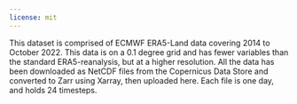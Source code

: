 ```yaml
---
license: mit
---
```


This dataset is comprised of ECMWF ERA5-Land data covering 2014 to October 2022. This data is on a 0.1 degree grid and has fewer variables than the standard ERA5-reanalysis, but at a higher resolution. All the data has been downloaded as NetCDF files from the Copernicus Data Store and converted to Zarr using Xarray, then uploaded here. Each file is one day, and holds 24 timesteps.